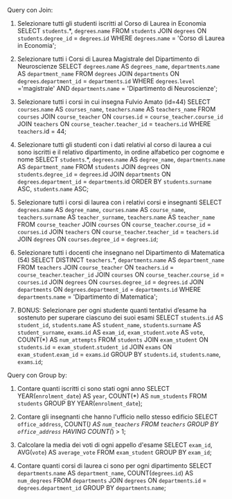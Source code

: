 Query con Join:
1. Selezionare tutti gli studenti iscritti al Corso di Laurea in Economia
SELECT `students`.*, `degrees`.`name`
FROM `students`
JOIN `degrees` ON `students`.`degree_id` = `degrees`.`id`
WHERE `degrees`.`name` = 'Corso di Laurea in Economia';

2. Selezionare tutti i Corsi di Laurea Magistrale del Dipartimento di Neuroscienze
SELECT `degrees`.`name` AS `degrees_name`, `departments`.`name` AS `department_name`
FROM `degrees`
JOIN `departments` ON `degrees`.`department_id` = `departments`.`id`
WHERE `degrees`.`level` ='magistrale' AND `departments`.`name` = 'Dipartimento di Neuroscienze';

3. Selezionare tutti i corsi in cui insegna Fulvio Amato (id=44)
SELECT `courses`.`name` AS `courses_name`, `teachers`.`name` AS `teachers_name`
FROM `courses`
JOIN `course_teacher` ON `courses`.`id` = `course_teacher`.`course_id`
JOIN `teachers` ON `course_teacher`.`teacher_id` = `teachers`.`id`
WHERE `teachers`.id = 44;

4. Selezionare tutti gli studenti con i dati relativi al corso di laurea a cui sono iscritti e il
  relativo dipartimento, in ordine alfabetico per cognome e nome
SELECT `students`.*, `degrees`.`name` AS `degree_name`, `departments`.`name` AS `department_name`
FROM `students`
JOIN `degrees` ON `students`.`degree_id` = `degrees`.id
JOIN `departments` ON `degrees`.`department_id` = `departments`.id
ORDER BY `students`.`surname` ASC, `students`.`name` ASC;

5. Selezionare tutti i corsi di laurea con i relativi corsi e insegnanti
SELECT `degrees`.`name` AS `degree_name`, `courses`.`name` AS `course_name`, `teachers`.`surname` AS `teacher_surname`, `teachers`.`name` AS `teacher_name`
FROM `course_teacher`
JOIN `courses` ON `course_teacher`.`course_id` = `courses`.`id`
JOIN `teachers` ON `course_teacher`.`teacher_id` = `teachers`.`id`
JOIN `degrees` ON `courses`.`degree_id` = `degrees`.`id`;

6. Selezionare tutti i docenti che insegnano nel Dipartimento di Matematica (54)
SELECT DISTINCT `teachers`.*, `departments`.`name` AS `department_name`
FROM `teachers`
JOIN `course_teacher` ON `teachers`.`id` = `course_teacher`.`teacher_id`
JOIN `courses` ON `course_teacher`.`course_id` = `courses`.`id`
JOIN `degrees` ON `courses`.`degree_id` = `degrees`.`id`
JOIN `departments` ON `degrees`.`department_id` = `departments`.`id`
WHERE `departments`.`name` = 'Dipartimento di Matematica';

7. BONUS: Selezionare per ogni studente quanti tentativi d’esame ha sostenuto per
  superare ciascuno dei suoi esami
SELECT `students`.`id` AS `student_id`, `students`.`name` AS `student_name`, `students`.`surname` AS `student_surname`, `exams`.`id` AS `exam_id`, `exam_student`.`vote` AS `vote`,
COUNT(*) AS `num_attempts`
FROM `students`
JOIN `exam_student` ON `students`.`id` = `exam_student`.`student_id`
JOIN `exams` ON `exam_student`.`exam_id` = `exams`.`id`
GROUP BY `students`.`id`, `students`.`name`, `exams`.`id`;

Query con Group by:
1. Contare quanti iscritti ci sono stati ogni anno
SELECT YEAR(`enrolment_date`) AS `year`, COUNT(*) AS `num_students`
FROM `students`
GROUP BY YEAR(`enrolment_date`);

2. Contare gli insegnanti che hanno l'ufficio nello stesso edificio
SELECT `office_address`, COUNT(*) AS `num_teachers`
FROM `teachers`
GROUP BY `office_address`
HAVING COUNT(*) > 1;

3. Calcolare la media dei voti di ogni appello d'esame
SELECT `exam_id`, AVG(`vote`) AS `average_vote`
FROM `exam_student`
GROUP BY `exam_id`;

4. Contare quanti corsi di laurea ci sono per ogni dipartimento
SELECT `departments`.`name` AS `department_name`, COUNT(`degrees`.`id`) AS `num_degrees`
FROM `departments`
JOIN `degrees` ON `departments`.`id` = `degrees`.`department_id`
GROUP BY `departments`.`name`;


